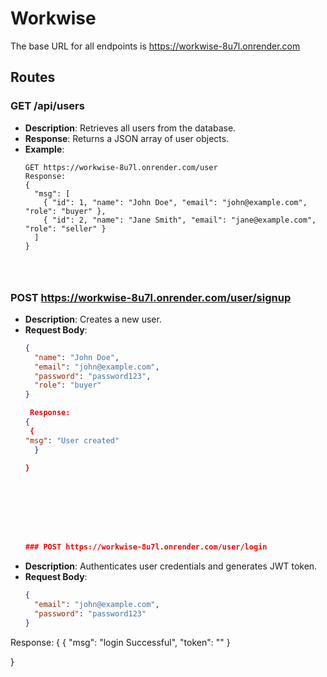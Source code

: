 # Workwise

The base URL for all endpoints is https://workwise-8u7l.onrender.com

## Routes


### GET /api/users

- **Description**: Retrieves all users from the database.
- **Response**: Returns a JSON array of user objects.
- **Example**:
  ```http
  GET https://workwise-8u7l.onrender.com/user
  Response:
  {
    "msg": [
      { "id": 1, "name": "John Doe", "email": "john@example.com", "role": "buyer" },
      { "id": 2, "name": "Jane Smith", "email": "jane@example.com", "role": "seller" }
    ]
  }




### POST https://workwise-8u7l.onrender.com/user/signup

- **Description**: Creates a new user.
- **Request Body**:
  ```json
  {
    "name": "John Doe",
    "email": "john@example.com",
    "password": "password123",
    "role": "buyer"
  }

   Response:
  {
   {
  "msg": "User created"
    }

  }








  ### POST https://workwise-8u7l.onrender.com/user/login

- **Description**: Authenticates user credentials and generates JWT token.
- **Request Body**:
  ```json
  {
    "email": "john@example.com",
    "password": "password123"
  }


 Response:
  {
  {
  "msg": "login Successful",
  "token": "<JWT token>"
}


  }

